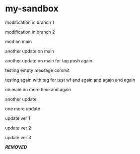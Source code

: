 # my-sandbox

modification in branch 1

modification in branch 2

mod on main

another update on main

another update on main for tag push again

testing empty message commit

testing again with tag for test wf and again and again and again

on main on more time and again

another update

one more update

update ver 1

update ver 2

update ver 3

***REMOVED***
